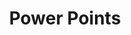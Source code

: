 ---
ee_id_show: '2849'
title: Power Points
url: power-points
live_url:
year: '2013'
venue: DHC/ART Foundation
state_country: Montreal
pitch: "​Best part of this was that all exhibition design used comic sans. Also,...each
  diff era? / area? of my stuff had its own room which was fun, .... photos, game
  stuff, composition, kinetic sculpture, vid mods, etc, etc.&nbsp;,,"
ps: "​Best version of Sweet 16 yet.&nbsp;,,"
imgs: dhc-montreal-2013-06-install-01-database-RMT.jpg,dhc-montreal-2013-06-full-03-database-RMT.jpg,dhc-montreal-2013-06-full-07-database-RMT.jpg,dhc-montreal-2013-06-install-02-database-RMT.jpg,dhc-montreal-2013-06-install-03-database-RMT.jpg,dhc-montreal-2013-06-install-04-database-RMT.jpg,dhc-montreal-2013-06-install-05-database-RMT.jpg,dhc-montreal-2013-06-install-06-database-RMT.jpg,dhc-montreal-2013-06-install-07-database-RMT.jpg
things: '[7] [supermarioclouds] 2002-001 Super Mario Clouds,[9] [ishotandywarhol]
  2002-002 I Shot Andy Warhol,[11] [2003-002-data-diaries] 2003-002 Data Diaries,[30]
  [2006-006-the-bruce-springsteen-born-to-run-glockenspiel-addendum] 2006-006 The
  Bruce Springsteen Born to Run Glockenspiel Addendum (Composition),[32] [sweet16]
  2006-001 Sweet 16,[33] [2006-004-colors] 2006-004 Colors,[52] [dreiklavierstucke]
  2009-003 Drei Klavierstücke op. 11,[78] [2011-006-photoshop-cs] 2011-006 Photoshop
  CS,[103] [2011-010-research-in-motion-kinetic-sculpture-6] 2011-010 Research in
  Motion (Kinetic Sculpture #6),[121] [2011-115-self-playing-nintendo-64-nba-courtside-2]
  2011-115 Self Playing Nintendo 64 NBA Courtside 2,[140] [2010-046-photoshop-cs]
  2010-046 Photoshop CS,[157] [2006-002-untitled-translation-exercise] 2006-002 Untitled
  Translation Exercise,[2191] [2006-023-the-bruce-springsteen-born-to-run-glockenspiel-addendum]
  2006-023 The Bruce Springsteen "Born to Run" Glockenspiel Addendum (Sound),[2217]
  [2011-156-audmcrs-installation] 2011-156 The AUDMCRS Underground Dance Music Collection
  of Recorded Sound,[2242] [2013-063-audmcrs-website] 2013-063 AUDMCRS website'
status:
layout: shows
---